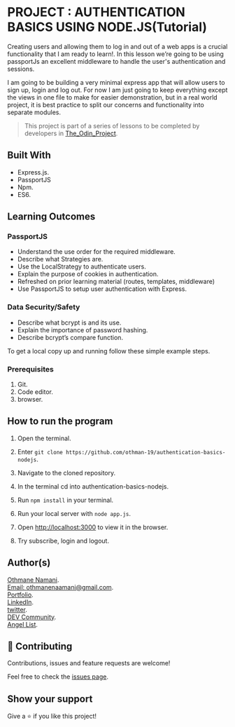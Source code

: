 # PROJECT : AUTHENTICATION BASICS USING NODE.JS(Tutorial)

Creating users and allowing them to log in and out of a web apps is a crucial functionality that I am ready to learn!. In this lesson we’re going to be using passportJs an excellent middleware to handle the user's authentication and sessions.

I am going to be building a very minimal express app that will allow users to sign up, login and log out. For now I am just going to keep everything except the views in one file to make for easier demonstration, but in a real world project, it is best practice to split our concerns and functionality into separate modules.

> This project is part of a series of lessons to be completed by developers in [The_Odin_Project](https://www.theodinproject.com/courses/nodejs/lessons/authentication-basics).

## Built With
- Express.js.
- PassportJS
- Npm.
- ES6.

## Learning Outcomes

### PassportJS
- Understand the use order for the required middleware.
- Describe what Strategies are.
- Use the LocalStrategy to authenticate users.
- Explain the purpose of cookies in authentication.
- Refreshed on prior learning material (routes, templates, middleware)
- Use PassportJS to setup user authentication with Express.

### Data Security/Safety
- Describe what bcrypt is and its use.
- Explain the importance of password hashing.
- Describe bcrypt’s compare function.

To get a local copy up and running follow these simple example steps.

### Prerequisites

1. Git.
2. Code editor.
3. browser.

## How to run the program

1. Open the terminal.

2. Enter `git clone https://github.com/othman-19/authentication-basics-nodejs`.

3. Navigate to the cloned repository.

4. In the terminal cd into authentication-basics-nodejs.

5. Run `npm install` in your terminal.

6. Run your local server with `node app.js`.

7. Open [http://localhost:3000](http://localhost:3000) to view it in the browser.

8. Try subscribe, login and logout.

## Author(s)
[Othmane Namani](https://github.com/othman-19/).  
[Email: othmanenaamani@gmail.com](mailto:othmanenaamani@gmail.com).  
[Portfolio](https://othman-19.github.io/my_portfolio/).  
[LinkedIn](https://www.linkedin.com/in/othman-namani/).  
[twitter](https://twitter.com/ONaamani).  
[DEV Community](https://dev.to/othman).  
[Angel List](https://angel.co/othmane-namani).  

## 🤝 Contributing

Contributions, issues and feature requests are welcome!

Feel free to check the [issues page](issues/).

## Show your support

Give a ⭐️ if you like this project!
